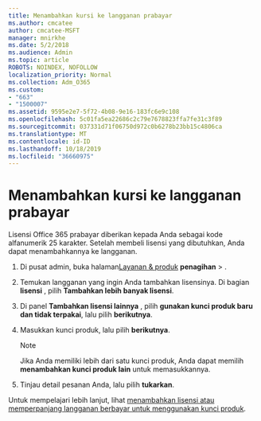 ```yaml
---
title: Menambahkan kursi ke langganan prabayar
ms.author: cmcatee
author: cmcatee-MSFT
manager: mnirkhe
ms.date: 5/2/2018
ms.audience: Admin
ms.topic: article
ROBOTS: NOINDEX, NOFOLLOW
localization_priority: Normal
ms.collection: Adm_O365
ms.custom:
- "663"
- "1500007"
ms.assetid: 9595e2e7-5f72-4b08-9e16-183fc6e9c108
ms.openlocfilehash: 5c01fa5ea22686c2c79e7678823ffa7fe31c3f89
ms.sourcegitcommit: 037331d71f06750d972c0b6278b23bb15c4806ca
ms.translationtype: MT
ms.contentlocale: id-ID
ms.lasthandoff: 10/18/2019
ms.locfileid: "36660975"
---
```

# <a name="add-seats-to-a-prepaid-subscription"></a>Menambahkan kursi ke langganan prabayar

Lisensi Office 365 prabayar diberikan kepada Anda sebagai kode alfanumerik 25 karakter. Setelah membeli lisensi yang dibutuhkan, Anda dapat menambahkannya ke langganan. 

1. Di pusat admin, buka halaman[Layanan & produk](https://go.microsoft.com/fwlink/p/?linkid=842054) **penagihan** > .

2. Temukan langganan yang ingin Anda tambahkan lisensinya. Di bagian **lisensi** , pilih **Tambahkan lebih banyak lisensi**.

3. Di panel **Tambahkan lisensi lainnya** , pilih **gunakan kunci produk baru dan tidak terpakai**, lalu pilih **berikutnya**.

4. Masukkan kunci produk, lalu pilih **berikutnya**.

    > [!NOTE]
    > Jika Anda memiliki lebih dari satu kunci produk, Anda dapat memilih **menambahkan kunci produk lain** untuk memasukkannya.

5. Tinjau detail pesanan Anda, lalu pilih **tukarkan**.

Untuk mempelajari lebih lanjut, lihat [menambahkan lisensi atau memperpanjang langganan berbayar untuk menggunakan kunci produk](https://docs.microsoft.com/office365/admin/misc/add-licenses-using-product-key).